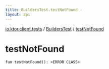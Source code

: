 ```yaml
---
title: BuildersTest.testNotFound - 
layout: api
---
```


<div class='api-docs-breadcrumbs'><a href="../index.html">io.ktor.client.tests</a> / <a href="index.html">BuildersTest</a> / <a href="./test-not-found.html">testNotFound</a></div>

# testNotFound

<div class="signature"><code><span class="keyword">fun </span><span class="identifier">testNotFound</span><span class="symbol">(</span><span class="symbol">)</span><span class="symbol">: </span><span class="identifier">&lt;ERROR CLASS&gt;</span></code></div>
